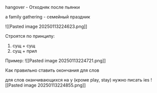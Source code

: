 hangover - Отходняк после пьянки

a family gathering - семейный праздник


![[Pasted image 20250113224623.png]]

Строятся по принципу:

1. сущ + сущ
2. сущ + прил

Пример:
![[Pasted image 20250113224721.png]]

Как правильно ставить окончания для слов

для слов оканчивающихся на y (кроме play, stay) нужно писать ies
![[Pasted image 20250113224855.png]]